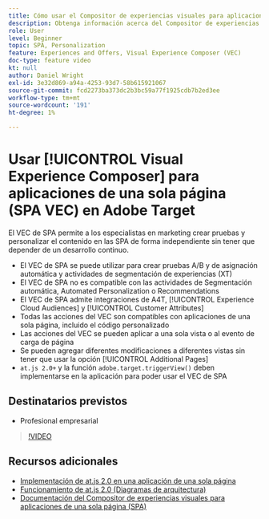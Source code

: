 ```yaml
---
title: Cómo usar el Compositor de experiencias visuales para aplicaciones de una sola página (SPA VEC)
description: Obtenga información acerca del Compositor de experiencias visuales de Adobe Target para aplicaciones de una sola página (SPA VEC). Aprenda a crear actividades con el VEC de SPA.
role: User
level: Beginner
topic: SPA, Personalization
feature: Experiences and Offers, Visual Experience Composer (VEC)
doc-type: feature video
kt: null
author: Daniel Wright
exl-id: 3e32d869-a94a-4253-93d7-58b615921067
source-git-commit: fcd2273ba373dc2b3bc59a77f1925cdb7b2ed3ee
workflow-type: tm+mt
source-wordcount: '191'
ht-degree: 1%

---
```


# Usar [!UICONTROL Visual Experience Composer] para aplicaciones de una sola página (SPA VEC) en Adobe Target

El VEC de SPA permite a los especialistas en marketing crear pruebas y personalizar el contenido en las SPA de forma independiente sin tener que depender de un desarrollo continuo.

* El VEC de SPA se puede utilizar para crear pruebas A/B y de asignación automática y actividades de segmentación de experiencias (XT)
* El VEC de SPA no es compatible con las actividades de Segmentación automática, Automated Personalization o Recommendations
* El VEC de SPA admite integraciones de A4T, [!UICONTROL Experience Cloud Audiences] y [!UICONTROL Customer Attributes]
* Todas las acciones del VEC son compatibles con aplicaciones de una sola página, incluido el código personalizado
* Las acciones del VEC se pueden aplicar a una sola vista o al evento de carga de página
* Se pueden agregar diferentes modificaciones a diferentes vistas sin tener que usar la opción [!UICONTROL Additional Pages]
* `at.js 2.0+` y la función `adobe.target.triggerView()` deben implementarse en la aplicación para poder usar el VEC de SPA

## Destinatarios previstos

* Profesional empresarial

>[!VIDEO](https://video.tv.adobe.com/v/26249?quality=12)


## Recursos adicionales

* [Implementación de at.js 2.0 en una aplicación de una sola página](../implementation/implement-atjs-20-in-a-single-page-application.md)
* [Funcionamiento de at.js 2.0 (Diagramas de arquitectura)](../implementation/understanding-how-atjs-20-works.md)
* [Documentación del Compositor de experiencias visuales para aplicaciones de una sola página (SPA)](https://experienceleague.adobe.com/docs/target/using/experiences/spa-visual-experience-composer.html?lang=es)
